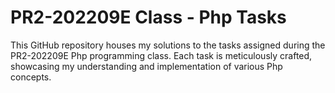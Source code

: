 # PR2-202209E Class - Php Tasks

This GitHub repository houses my solutions to the tasks assigned during the PR2-202209E Php programming class. Each task is meticulously crafted, showcasing my understanding and implementation of various Php concepts.
